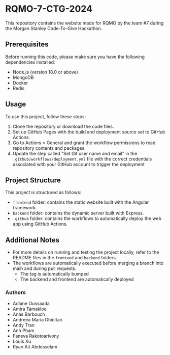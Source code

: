 # RQMO-7-CTG-2024

This repository contains the website made for RQMO by the team #7 during the Morgan Stanley Code-To-Give Hackathon.

## Prerequisites

Before running this code, please make sure you have the following dependencies installed:

- Node.js (version 18.0 or above)
- MongoDB
- Docker
- Redis

## Usage

To use this project, follow these steps:

1. Clone the repository or download the code files.
2. Set up GitHub Pages with the build and deployment source set to GitHub Actions.
3. Go to Actions > General and grant the workflow permissions to read repository contents and packages.
4. Update the step called "Set Git user name and email" in the `.github/workflows/deployment.yml` file with the correct credentials associated with your GitHub account to trigger the deployment

## Project Structure

This project is structured as follows:

- `frontend` folder: contains the static website built with the Angular framework.
- `backend` folder: contains the dynamic server built with Express.
- `.github` folder: contains the workflows to automatically deploy the web app using GitHub Actions.

## Additional Notes

- For more details on running and testing the project locally, refer to the README files in the `frontend` and `backend` folders.
- The workflows are automatically executed before merging a branch into maih and during pull requests.
    - The tag is automatically bumped
    - The backend and frontend are automatically deployed

### Authors

- Adlane Oussaada
- Amira Tamakloe
- Anas Barbouch
- Andreea Maria Ghioltan
- Andy Tran
- Anh Pham
- Faneva Rakotoarivony
- Louis Xu
- Ryan Ait Abdesselam
